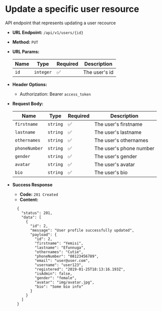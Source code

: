# Update a specific user resource

API endpoint that represents updating a user recource

- **URL Endpoint:** `/api/v1/users/{id}`
- **Method:** `PUT`
- **URL Params:**
  
  | Name | Type      | Required           | Description   |
  |------|-----------|--------------------|---------------|
  | `id` | `integer` | :white_check_mark: | The user's id |
  
- **Header Options:**
  - Authorization: Bearer `access_token`
- **Request Body:**
  
  | Name          | Type     | Required           | Description             |
  |---------------|----------|--------------------|-------------------------|
  | `firstname`   | `string` | :white_check_mark: | The user's firstname    |
  | `lastname`    | `string` | :white_check_mark: | The user's lastname     |
  | `othernames`  | `string` | :white_check_mark: | The user's othernames   |
  | `phoneNumber` | `string` | :white_check_mark: | The user's phone number |
  | `gender`      | `string` | :white_check_mark: | The user's gender       |
  | `avatar`      | `string` | :white_check_mark: | The user's avatar       |
  | `bio`         | `string` | :white_check_mark: | The user's bio          |

- **Success Response**
  - **Code:** `201 Created`
  - **Content:**

  ```http
    {
      "status": 201,
      "data": [
        {
          "id": 2,
          "message": "User profile successfully updated",
          "payload": {
            "id": 2,
            "firstname": "Yemisi",
            "lastname": "Efunnuga",
            "othernames": "Cutie",
            "phoneNumber": "08123456789",
            "email": "user@user.com",
            "username": "user123",
            "registered": "2019-01-25T18:13:16.193Z",
            "isAdmin": false,
            "gender": "female",
            "avatar": "img/avatar.jpg",
            "bio": "Some bio info"
          }
        }
      ]
    }
  ```

